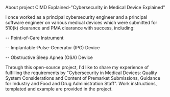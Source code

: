 About project CIMD Explained-"Cybersecurity in Medical Device Explained"

I once worked as a principal cybersecurity engineer and a principal software engineer on various medical devices which were submitted for 510(k) clearance and PMA clearance with success, including:

-- Point-of-Care Instrument

-- Implantable-Pulse-Generator (IPG) Device 

-- Obstructive Sleep Apnea (OSA) Device

Through this open-source project, I'd like to share my experience of fulfilling the requirements by "Cybersecurity in Medical Devices: Quality System Considerations and Content of Premarket Submissions, Guidance for Industry and Food and Drug Administration Staff". Work instructions, templated and example are provided in the project.

